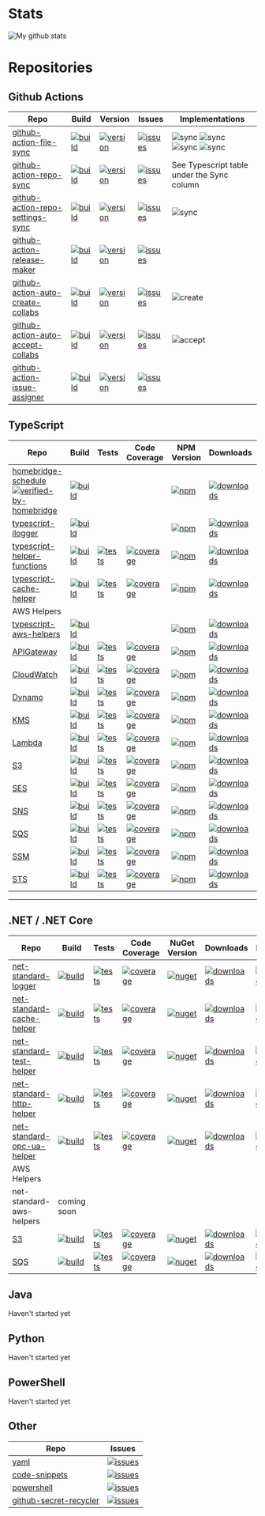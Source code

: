 # Stats
![My github stats](https://github-readme-stats.vercel.app/api?username=kbrashears5&show_icons=true)

# Repositories
## Github Actions
| Repo | Build | Version | Issues | Implementations |
| --- | --- | --- | --- | --- |
| [github-action-file-sync](https://github.com/kbrashears5/github-action-file-sync) | [![build](https://dev.azure.com/kbrashears5/github/_apis/build/status/kbrashears5.github-action-file-sync?branchName=master)](https://dev.azure.com/kbrashears5/github/_build/latest?definitionId=28&branchName=master) | [![version](https://img.shields.io/github/v/release/kbrashears5/github-action-file-sync)](https://img.shields.io/github/v/release/kbrashears5/github-action-file-sync) | [![issues](https://img.shields.io/github/issues-raw/kbrashears5/github-action-file-sync)](https://img.shields.io/github/issues-raw/kbrashears5/github-action-file-sync) | ![sync](https://img.shields.io/github/workflow/status/kbrashears5/kbrashears5/Typescript%20File%20Sync?label=typescript-file-sync) ![sync](https://img.shields.io/github/workflow/status/kbrashears5/kbrashears5/Net%20Standard%20File%20Sync?label=net-standard-file-sync) ![sync](https://img.shields.io/github/workflow/status/kbrashears5/kbrashears5/Shell%20File%20Sync?label=shell-file-sync) ![sync](https://img.shields.io/github/workflow/status/kbrashears5/kbrashears5/Python%20File%20Sync?label=python-file-sync) |
| [github-action-repo-sync](https://github.com/kbrashears5/github-action-repo-sync) | [![build](https://dev.azure.com/kbrashears5/github/_apis/build/status/kbrashears5.github-action-repo-sync?branchName=master)](https://dev.azure.com/kbrashears5/github/_build/latest?definitionId=27&branchName=master) | [![version](https://img.shields.io/github/v/release/kbrashears5/github-action-repo-sync)](https://img.shields.io/github/v/release/kbrashears5/github-action-repo-sync) | [![issues](https://img.shields.io/github/issues-raw/kbrashears5/github-action-repo-sync)](https://img.shields.io/github/issues-raw/kbrashears5/github-action-repo-sync) | See Typescript table under the Sync column |
| [github-action-repo-settings-sync](https://github.com/kbrashears5/github-action-repo-settings-sync) | [![build](https://dev.azure.com/kbrashears5/github/_apis/build/status/kbrashears5.github-action-repo-settings-sync?branchName=master)](https://dev.azure.com/kbrashears5/github/_build/latest?definitionId=29&branchName=master) | [![version](https://img.shields.io/github/v/release/kbrashears5/github-action-repo-settings-sync)](https://img.shields.io/github/v/release/kbrashears5/github-action-repo-settings-sync) | [![issues](https://img.shields.io/github/issues-raw/kbrashears5/github-action-repo-settings-sync)](https://img.shields.io/github/issues-raw/kbrashears5/github-action-repo-settings-sync) | ![sync](https://img.shields.io/github/workflow/status/kbrashears5/kbrashears5/Repo%20Settings%20Sync?label=repo-settings-sync) |
| [github-action-release-maker](https://github.com/kbrashears5/github-action-release-maker) | [![build](https://dev.azure.com/kbrashears5/github/_apis/build/status/kbrashears5.github-action-release-maker?branchName=master)](https://dev.azure.com/kbrashears5/github/_build/latest?definitionId=30&branchName=master) | [![version](https://img.shields.io/github/v/release/kbrashears5/github-action-release-maker)](https://img.shields.io/github/v/release/kbrashears5/github-action-release-maker) | [![issues](https://img.shields.io/github/issues-raw/kbrashears5/github-action-release-maker)](https://img.shields.io/github/issues-raw/kbrashears5/github-action-release-maker) | |
| [github-action-auto-create-collabs](https://github.com/kbrashears5/github-action-auto-create-collabs) | [![build](https://dev.azure.com/kbrashears5/github/_apis/build/status/kbrashears5.github-action-auto-create-collabs?branchName=master)](https://dev.azure.com/kbrashears5/github/_build/latest?definitionId=32&branchName=master) | [![version](https://img.shields.io/github/v/release/kbrashears5/github-action-auto-create-collabs)](https://img.shields.io/github/v/release/kbrashears5/github-action-auto-create-collabs) | [![issues](https://img.shields.io/github/issues-raw/kbrashears5/github-action-auto-create-collabs)](https://img.shields.io/github/issues-raw/kbrashears5/github-action-auto-create-collabs) | ![create](https://img.shields.io/github/workflow/status/kbrashears5/kbrashears5/Auto%20Create%20Collabs?label=auto-create-collabs) |
| [github-action-auto-accept-collabs](https://github.com/kbrashears5/github-action-auto-accept-collabs) | [![build](https://dev.azure.com/kbrashears5/github/_apis/build/status/kbrashears5.github-action-auto-accept-collabs?branchName=master)](https://dev.azure.com/kbrashears5/github/_build/latest?definitionId=33&branchName=master) | [![version](https://img.shields.io/github/v/release/kbrashears5/github-action-auto-accept-collabs)](https://img.shields.io/github/v/release/kbrashears5/github-action-auto-accept-collabs) | [![issues](https://img.shields.io/github/issues-raw/kbrashears5/github-action-auto-accept-collabs)](https://img.shields.io/github/issues-raw/kbrashears5/github-action-auto-accept-collabs) | ![accept](https://img.shields.io/github/workflow/status/github-action-bot/github-action-bot/Auto%20Accept%20Collabs?label=auto-accept-collabs) |
| [github-action-issue-assigner](https://github.com/kbrashears5/github-action-issue-assigner) | [![build](https://dev.azure.com/kbrashears5/github/_apis/build/status/kbrashears5.github-action-issue-assigner?branchName=master)](https://dev.azure.com/kbrashears5/github/_build/latest?definitionId=34&branchName=master) | [![version](https://img.shields.io/github/v/release/kbrashears5/github-action-issue-assigner)](https://img.shields.io/github/v/release/kbrashears5/github-action-issue-assigner) | [![issues](https://img.shields.io/github/issues-raw/kbrashears5/github-action-issue-assigner)](https://img.shields.io/github/issues-raw/kbrashears5/github-action-issue-assigner) | |

## TypeScript
| Repo | Build | Tests | Code Coverage | NPM Version | Downloads | Issues | Sync |
| --- | --- | --- | --- | --- | --- | --- | --- |
| [homebridge-schedule](https://github.com/kbrashears5/homebridge-schedule) [![verified-by-homebridge](https://badgen.net/badge/homebridge/verified/purple)](https://github.com/homebridge/homebridge/wiki/Verified-Plugins) | [![build](https://dev.azure.com/kbrashears5/github/_apis/build/status/kbrashears5.homebridge-schedule?branchName=master)](https://dev.azure.com/kbrashears5/github/_build/latest?definitionId=7&branchName=master) | | | [![npm](https://img.shields.io/npm/v/homebridge-schedule)](https://img.shields.io/npm/v/homebridge-schedule) | [![downloads](https://img.shields.io/npm/dt/homebridge-schedule)](https://img.shields.io/npm/dt/homebridge-schedule) | [![issues](https://img.shields.io/github/issues-raw/kbrashears5/homebridge-schedule)](https://img.shields.io/github/issues-raw/kbrashears5/homebridge-schedule) | ![sync](https://img.shields.io/github/workflow/status/kbrashears5/homebridge-schedule/sync-github-with-package-json?label=repo-sync) | 
| [typescript-ilogger](https://github.com/kbrashears5/typescript-ilogger) | [![build](https://dev.azure.com/kbrashears5/github/_apis/build/status/kbrashears5.typescript-ilogger?branchName=master)](https://dev.azure.com/kbrashears5/github/_build/latest?definitionId=8&branchName=master) | | | [![npm](https://img.shields.io/npm/v/typescript-ilogger)](https://img.shields.io/npm/v/typescript-ilogger) | [![downloads](https://img.shields.io/npm/dt/typescript-ilogger)](https://img.shields.io/npm/dt/typescript-ilogger) | [![issues](https://img.shields.io/github/issues-raw/kbrashears5/typescript-ilogger)](https://img.shields.io/github/issues-raw/kbrashears5/typescript-ilogger) | ![sync](https://img.shields.io/github/workflow/status/kbrashears5/typescript-ilogger/sync-github-with-package-json?label=repo-sync) |
| [typescript-helper-functions](https://github.com/kbrashears5/typescript-helper-functions) | [![build](https://dev.azure.com/kbrashears5/github/_apis/build/status/kbrashears5.typescript-helper-functions?branchName=master)](https://dev.azure.com/kbrashears5/github/_build/latest?definitionId=9&branchName=master) | [![tests](https://img.shields.io/azure-devops/tests/kbrashears5/github/9)](https://img.shields.io/azure-devops/tests/kbrashears5/github/9) | [![coverage](https://img.shields.io/azure-devops/coverage/kbrashears5/github/9)](https://img.shields.io/azure-devops/coverage/kbrashears5/github/9) | [![npm](https://img.shields.io/npm/v/typescript-helper-functions)](https://img.shields.io/npm/v/typescript-helper-functions) | [![downloads](https://img.shields.io/npm/dt/typescript-helper-functions)](https://img.shields.io/npm/dt/typescript-helper-functions) | [![issues](https://img.shields.io/github/issues-raw/kbrashears5/typescript-helper-functions)](https://img.shields.io/github/issues-raw/kbrashears5/typescript-helper-functions) | ![sync](https://img.shields.io/github/workflow/status/kbrashears5/typescript-helper-functions/sync-github-with-package-json?label=repo-sync) |
| [typescript-cache-helper](https://github.com/kbrashears5/typescript-cache-helper) | [![build](https://dev.azure.com/kbrashears5/github/_apis/build/status/kbrashears5.typescript-cache-helper?branchName=master)](https://dev.azure.com/kbrashears5/github/_build/latest?definitionId=24&branchName=master) | [![tests](https://img.shields.io/azure-devops/tests/kbrashears5/github/24)](https://img.shields.io/azure-devops/tests/kbrashears5/github/24) | [![coverage](https://img.shields.io/azure-devops/coverage/kbrashears5/github/24)](https://img.shields.io/azure-devops/coverage/kbrashears5/github/24) | [![npm](https://img.shields.io/npm/v/typescript-cache-helper)](https://img.shields.io/npm/v/typescript-cache-helper) | [![downloads](https://img.shields.io/npm/dt/typescript-cache-helper)](https://img.shields.io/npm/dt/typescript-cache-helper) | [![issues](https://img.shields.io/github/issues-raw/kbrashears5/typescript-cache-helper)](https://img.shields.io/github/issues-raw/kbrashears5/typescript-cache-helper) | ![sync](https://img.shields.io/github/workflow/status/kbrashears5/typescript-cache-helper/sync-github-with-package-json?label=repo-sync) |
| AWS Helpers |
| [typescript-aws-helpers](https://github.com/kbrashears5/typescript-aws-helpers) | [![build](https://dev.azure.com/kbrashears5/github/_apis/build/status/kbrashears5.typescript-aws-helpers?branchName=master)](https://dev.azure.com/kbrashears5/github/_build/latest?definitionId=21&branchName=master) | | | [![npm](https://img.shields.io/npm/v/typescript-aws-helpers)](https://img.shields.io/npm/v/typescript-aws-helpers) | [![downloads](https://img.shields.io/npm/dt/typescript-aws-helpers)](https://img.shields.io/npm/dt/typescript-aws-helpers) | [![issues](https://img.shields.io/github/issues-raw/kbrashears5/typescript-aws-helpers)](https://img.shields.io/github/issues-raw/kbrashears5/typescript-aws-helpers) | ![sync](https://img.shields.io/github/workflow/status/kbrashears5/typescript-aws-helpers/sync-github-with-package-json?label=repo-sync) |
| [APIGateway](https://github.com/kbrashears5/typescript-aws-apigateway-helper) | [![build](https://dev.azure.com/kbrashears5/github/_apis/build/status/kbrashears5.typescript-aws-apigateway-helper?branchName=master)](https://dev.azure.com/kbrashears5/github/_build/latest?definitionId=20&branchName=master) | [![tests](https://img.shields.io/azure-devops/tests/kbrashears5/github/20)](https://img.shields.io/azure-devops/tests/kbrashears5/github/20) | [![coverage](https://img.shields.io/azure-devops/coverage/kbrashears5/github/20)](https://img.shields.io/azure-devops/coverage/kbrashears5/github/20) | [![npm](https://img.shields.io/npm/v/typescript-aws-apigateway-helper)](https://img.shields.io/npm/v/typescript-aws-apigateway-helper) | [![downloads](https://img.shields.io/npm/dt/typescript-aws-apigateway-helper)](https://img.shields.io/npm/dt/typescript-aws-apigateway-helper) | [![issues](https://img.shields.io/github/issues-raw/kbrashears5/typescript-aws-apigateway-helper)](https://img.shields.io/github/issues-raw/kbrashears5/typescript-aws-apigateway-helper) | ![sync](https://img.shields.io/github/workflow/status/kbrashears5/typescript-aws-apigateway-helper/sync-github-with-package-json?label=repo-sync) |
| [CloudWatch](https://github.com/kbrashears5/typescript-aws-cloudwatch-helper) | [![build](https://dev.azure.com/kbrashears5/github/_apis/build/status/kbrashears5.typescript-aws-cloudwatch-helper?branchName=master)](https://dev.azure.com/kbrashears5/github/_build/latest?definitionId=17&branchName=master) | [![tests](https://img.shields.io/azure-devops/tests/kbrashears5/github/17)](https://img.shields.io/azure-devops/tests/kbrashears5/github/17) | [![coverage](https://img.shields.io/azure-devops/coverage/kbrashears5/github/17)](https://img.shields.io/azure-devops/coverage/kbrashears5/github/17) | [![npm](https://img.shields.io/npm/v/typescript-aws-cloudwatch-helper)](https://img.shields.io/npm/v/typescript-aws-cloudwatch-helper) | [![downloads](https://img.shields.io/npm/dt/typescript-aws-cloudwatch-helper)](https://img.shields.io/npm/dt/typescript-aws-cloudwatch-helper) | [![issues](https://img.shields.io/github/issues-raw/kbrashears5/typescript-aws-cloudwatch-helper)](https://img.shields.io/github/issues-raw/kbrashears5/typescript-aws-cloudwatch-helper) | ![sync](https://img.shields.io/github/workflow/status/kbrashears5/typescript-aws-cloudwatch-helper/sync-github-with-package-json?label=repo-sync) |
| [Dynamo](https://github.com/kbrashears5/typescript-aws-dynamo-helper) | [![build](https://dev.azure.com/kbrashears5/github/_apis/build/status/kbrashears5.typescript-aws-dynamo-helper?branchName=master)](https://dev.azure.com/kbrashears5/github/_build/latest?definitionId=14&branchName=master) | [![tests](https://img.shields.io/azure-devops/tests/kbrashears5/github/14)](https://img.shields.io/azure-devops/tests/kbrashears5/github/14) | [![coverage](https://img.shields.io/azure-devops/coverage/kbrashears5/github/14)](https://img.shields.io/azure-devops/coverage/kbrashears5/github/14) | [![npm](https://img.shields.io/npm/v/typescript-aws-dynamo-helper)](https://img.shields.io/npm/v/typescript-aws-dynamo-helper) | [![downloads](https://img.shields.io/npm/dt/typescript-aws-dynamo-helper)](https://img.shields.io/npm/dt/typescript-aws-dynamo-helper) | [![issues](https://img.shields.io/github/issues-raw/kbrashears5/typescript-aws-dynamo-helper)](https://img.shields.io/github/issues-raw/kbrashears5/typescript-aws-dynamo-helper) | ![sync](https://img.shields.io/github/workflow/status/kbrashears5/typescript-aws-dynamo-helper/sync-github-with-package-json?label=repo-sync) |
| [KMS](https://github.com/kbrashears5/typescript-aws-kms-helper) | [![build](https://dev.azure.com/kbrashears5/github/_apis/build/status/kbrashears5.typescript-aws-kms-helper?branchName=master)](https://dev.azure.com/kbrashears5/github/_build/latest?definitionId=15&branchName=master) | [![tests](https://img.shields.io/azure-devops/tests/kbrashears5/github/15)](https://img.shields.io/azure-devops/tests/kbrashears5/github/15) | [![coverage](https://img.shields.io/azure-devops/coverage/kbrashears5/github/15)](https://img.shields.io/azure-devops/coverage/kbrashears5/github/15) | [![npm](https://img.shields.io/npm/v/typescript-aws-kms-helper)](https://img.shields.io/npm/v/typescript-aws-kms-helper) | [![downloads](https://img.shields.io/npm/dt/typescript-aws-kms-helper)](https://img.shields.io/npm/dt/typescript-aws-kms-helper) | [![issues](https://img.shields.io/github/issues-raw/kbrashears5/typescript-aws-kms-helper)](https://img.shields.io/github/issues-raw/kbrashears5/typescript-aws-kms-helper) | ![sync](https://img.shields.io/github/workflow/status/kbrashears5/typescript-aws-kms-helper/sync-github-with-package-json?label=repo-sync) |
| [Lambda](https://github.com/kbrashears5/typescript-aws-lambda-helper) | [![build](https://dev.azure.com/kbrashears5/github/_apis/build/status/kbrashears5.typescript-aws-lambda-helper?branchName=master)](https://dev.azure.com/kbrashears5/github/_build/latest?definitionId=16&branchName=master) | [![tests](https://img.shields.io/azure-devops/tests/kbrashears5/github/16)](https://img.shields.io/azure-devops/tests/kbrashears5/github/16) | [![coverage](https://img.shields.io/azure-devops/coverage/kbrashears5/github/16)](https://img.shields.io/azure-devops/coverage/kbrashears5/github/16) | [![npm](https://img.shields.io/npm/v/typescript-aws-lambda-helper)](https://img.shields.io/npm/v/typescript-aws-lambda-helper) | [![downloads](https://img.shields.io/npm/dt/typescript-aws-lambda-helper)](https://img.shields.io/npm/dt/typescript-aws-lambda-helper) | [![issues](https://img.shields.io/github/issues-raw/kbrashears5/typescript-aws-lambda-helper)](https://img.shields.io/github/issues-raw/kbrashears5/typescript-aws-lambda-helper) | ![sync](https://img.shields.io/github/workflow/status/kbrashears5/typescript-aws-lambda-helper/sync-github-with-package-json?label=repo-sync) |
| [S3](https://github.com/kbrashears5/typescript-aws-s3-helper) | [![build](https://dev.azure.com/kbrashears5/github/_apis/build/status/kbrashears5.typescript-aws-s3-helper?branchName=master)](https://dev.azure.com/kbrashears5/github/_build/latest?definitionId=10&branchName=master) | [![tests](https://img.shields.io/azure-devops/tests/kbrashears5/github/10)](https://img.shields.io/azure-devops/tests/kbrashears5/github/10) | [![coverage](https://img.shields.io/azure-devops/coverage/kbrashears5/github/10)](https://img.shields.io/azure-devops/coverage/kbrashears5/github/10) | [![npm](https://img.shields.io/npm/v/typescript-aws-s3-helper)](https://img.shields.io/npm/v/typescript-aws-s3-helper) | [![downloads](https://img.shields.io/npm/dt/typescript-aws-s3-helper)](https://img.shields.io/npm/dt/typescript-aws-s3-helper) | [![issues](https://img.shields.io/github/issues-raw/kbrashears5/typescript-aws-s3-helper)](https://img.shields.io/github/issues-raw/kbrashears5/typescript-aws-s3-helper) | ![sync](https://img.shields.io/github/workflow/status/kbrashears5/typescript-aws-s3-helper/sync-github-with-package-json?label=repo-sync) |
| [SES](https://github.com/kbrashears5/typescript-aws-ses-helper) | [![build](https://dev.azure.com/kbrashears5/github/_apis/build/status/kbrashears5.typescript-aws-ses-helper?branchName=master)](https://dev.azure.com/kbrashears5/github/_build/latest?definitionId=23&branchName=master) | [![tests](https://img.shields.io/azure-devops/tests/kbrashears5/github/23)](https://img.shields.io/azure-devops/tests/kbrashears5/github/23) | [![coverage](https://img.shields.io/azure-devops/coverage/kbrashears5/github/23)](https://img.shields.io/azure-devops/coverage/kbrashears5/github/23) | [![npm](https://img.shields.io/npm/v/typescript-aws-ses-helper)](https://img.shields.io/npm/v/typescript-aws-ses-helper) | [![downloads](https://img.shields.io/npm/dt/typescript-aws-ses-helper)](https://img.shields.io/npm/dt/typescript-aws-ses-helper) | [![issues](https://img.shields.io/github/issues-raw/kbrashears5/typescript-aws-ses-helper)](https://img.shields.io/github/issues-raw/kbrashears5/typescript-aws-ses-helper) | ![sync](https://img.shields.io/github/workflow/status/kbrashears5/typescript-aws-ses-helper/sync-github-with-package-json?label=repo-sync) |
| [SNS](https://github.com/kbrashears5/typescript-aws-sns-helper) | [![build](https://dev.azure.com/kbrashears5/github/_apis/build/status/kbrashears5.typescript-aws-sns-helper?branchName=master)](https://dev.azure.com/kbrashears5/github/_build/latest?definitionId=12&branchName=master) | [![tests](https://img.shields.io/azure-devops/tests/kbrashears5/github/12)](https://img.shields.io/azure-devops/tests/kbrashears5/github/12) | [![coverage](https://img.shields.io/azure-devops/coverage/kbrashears5/github/12)](https://img.shields.io/azure-devops/coverage/kbrashears5/github/12) | [![npm](https://img.shields.io/npm/v/typescript-aws-sns-helper)](https://img.shields.io/npm/v/typescript-aws-sns-helper) | [![downloads](https://img.shields.io/npm/dt/typescript-aws-sns-helper)](https://img.shields.io/npm/dt/typescript-aws-sns-helper) | [![issues](https://img.shields.io/github/issues-raw/kbrashears5/typescript-aws-sns-helper)](https://img.shields.io/github/issues-raw/kbrashears5/typescript-aws-sns-helper) | ![sync](https://img.shields.io/github/workflow/status/kbrashears5/typescript-aws-sns-helper/sync-github-with-package-json?label=repo-sync) |
| [SQS](https://github.com/kbrashears5/typescript-aws-sqs-helper) | [![build](https://dev.azure.com/kbrashears5/github/_apis/build/status/kbrashears5.typescript-aws-sqs-helper?branchName=master)](https://dev.azure.com/kbrashears5/github/_build/latest?definitionId=11&branchName=master) | [![tests](https://img.shields.io/azure-devops/tests/kbrashears5/github/11)](https://img.shields.io/azure-devops/tests/kbrashears5/github/11) | [![coverage](https://img.shields.io/azure-devops/coverage/kbrashears5/github/11)](https://img.shields.io/azure-devops/coverage/kbrashears5/github/11) | [![npm](https://img.shields.io/npm/v/typescript-aws-sqs-helper)](https://img.shields.io/npm/v/typescript-aws-sqs-helper) | [![downloads](https://img.shields.io/npm/dt/typescript-aws-sqs-helper)](https://img.shields.io/npm/dt/typescript-aws-sqs-helper) | [![issues](https://img.shields.io/github/issues-raw/kbrashears5/typescript-aws-sqs-helper)](https://img.shields.io/github/issues-raw/kbrashears5/typescript-aws-sqs-helper) | ![sync](https://img.shields.io/github/workflow/status/kbrashears5/typescript-aws-sqs-helper/sync-github-with-package-json?label=repo-sync) |
| [SSM](https://github.com/kbrashears5/typescript-aws-ssm-helper) | [![build](https://dev.azure.com/kbrashears5/github/_apis/build/status/kbrashears5.typescript-aws-ssm-helper?branchName=master)](https://dev.azure.com/kbrashears5/github/_build/latest?definitionId=18&branchName=master) | [![tests](https://img.shields.io/azure-devops/tests/kbrashears5/github/18)](https://img.shields.io/azure-devops/tests/kbrashears5/github/18) | [![coverage](https://img.shields.io/azure-devops/coverage/kbrashears5/github/18)](https://img.shields.io/azure-devops/coverage/kbrashears5/github/18) | [![npm](https://img.shields.io/npm/v/typescript-aws-ssm-helper)](https://img.shields.io/npm/v/typescript-aws-ssm-helper) | [![downloads](https://img.shields.io/npm/dt/typescript-aws-ssm-helper)](https://img.shields.io/npm/dt/typescript-aws-ssm-helper) | [![issues](https://img.shields.io/github/issues-raw/kbrashears5/typescript-aws-ssm-helper)](https://img.shields.io/github/issues-raw/kbrashears5/typescript-aws-ssm-helper) | ![sync](https://img.shields.io/github/workflow/status/kbrashears5/typescript-aws-ssm-helper/sync-github-with-package-json?label=repo-sync) |
| [STS](https://github.com/kbrashears5/typescript-aws-sts-helper) | [![build](https://dev.azure.com/kbrashears5/github/_apis/build/status/kbrashears5.typescript-aws-sts-helper?branchName=master)](https://dev.azure.com/kbrashears5/github/_build/latest?definitionId=19&branchName=master) | [![tests](https://img.shields.io/azure-devops/tests/kbrashears5/github/19)](https://img.shields.io/azure-devops/tests/kbrashears5/github/19) | [![coverage](https://img.shields.io/azure-devops/coverage/kbrashears5/github/19)](https://img.shields.io/azure-devops/coverage/kbrashears5/github/19) | [![npm](https://img.shields.io/npm/v/typescript-aws-sts-helper)](https://img.shields.io/npm/v/typescript-aws-sts-helper) | [![downloads](https://img.shields.io/npm/dt/typescript-aws-sts-helper)](https://img.shields.io/npm/dt/typescript-aws-sts-helper) | [![issues](https://img.shields.io/github/issues-raw/kbrashears5/typescript-aws-sts-helper)](https://img.shields.io/github/issues-raw/kbrashears5/typescript-aws-sts-helper) | ![sync](https://img.shields.io/github/workflow/status/kbrashears5/typescript-aws-sts-helper/sync-github-with-package-json?label=repo-sync) |

---
## .NET / .NET Core
| Repo | Build | Tests | Code Coverage | NuGet Version | Downloads | Issues |
| --- | --- | --- | --- | --- | --- | --- |
| [net-standard-logger](https://github.com/kbrashears5/net-standard-logger) | [![build](https://dev.azure.com/kbrashears5/github/_apis/build/status/kbrashears5.net-standard-logger?branchName=master)](https://dev.azure.com/kbrashears5/github/_build/latest?definitionId=5&branchName=master) | [![tests](https://img.shields.io/azure-devops/tests/kbrashears5/github/5)](https://img.shields.io/azure-devops/tests/kbrashears5/github/5) | [![coverage](https://img.shields.io/azure-devops/coverage/kbrashears5/github/5)](https://img.shields.io/azure-devops/coverage/kbrashears5/github/5) | [![nuget](https://img.shields.io/nuget/v/NetStandardLogger.svg)](https://www.nuget.org/packages/NetStandardLogger/) | [![downloads](https://img.shields.io/nuget/dt/NetStandardLogger)](https://img.shields.io/nuget/dt/NetStandardLogger) | [![issues](https://img.shields.io/github/issues-raw/kbrashears5/net-standard-logger)](https://img.shields.io/github/issues-raw/kbrashears5/net-standard-logger) |
| [net-standard-cache-helper](https://github.com/kbrashears5/net-standard-cache-helper) | [![build](https://dev.azure.com/kbrashears5/github/_apis/build/status/kbrashears5.net-standard-cache-helper?branchName=master)](https://dev.azure.com/kbrashears5/github/_build/latest?definitionId=25&branchName=master) | [![tests](https://img.shields.io/azure-devops/tests/kbrashears5/github/25)](https://img.shields.io/azure-devops/tests/kbrashears5/github/25) | [![coverage](https://img.shields.io/azure-devops/coverage/kbrashears5/github/25)](https://img.shields.io/azure-devops/coverage/kbrashears5/github/25) | [![nuget](https://img.shields.io/nuget/v/NetStandardCacheHelper.svg)](https://www.nuget.org/packages/NetStandardCacheHelper/) | [![downloads](https://img.shields.io/nuget/dt/NetStandardCacheHelper)](https://img.shields.io/nuget/dt/NetStandardCacheHelper) | [![issues](https://img.shields.io/github/issues-raw/kbrashears5/net-standard-cache-helper)](https://img.shields.io/github/issues-raw/kbrashears5/net-standard-cache-helper) |
| [net-standard-test-helper](https://github.com/kbrashears5/net-standard-test-helper) | [![build](https://dev.azure.com/kbrashears5/github/_apis/build/status/kbrashears5.net-standard-test-helper?branchName=master)](https://dev.azure.com/kbrashears5/github/_build/latest?definitionId=5&branchName=master) | [![tests](https://img.shields.io/azure-devops/tests/kbrashears5/github/4)](https://img.shields.io/azure-devops/tests/kbrashears5/github/4) | [![coverage](https://img.shields.io/azure-devops/coverage/kbrashears5/github/4)](https://img.shields.io/azure-devops/coverage/kbrashears5/github/4) | [![nuget](https://img.shields.io/nuget/v/NetStandardTestHelper.svg)](https://www.nuget.org/packages/NetStandardTestHelper/) | [![downloads](https://img.shields.io/nuget/dt/NetStandardTestHelper)](https://img.shields.io/nuget/dt/NetStandardTestHelper) | [![issues](https://img.shields.io/github/issues-raw/kbrashears5/net-standard-test-helper)](https://img.shields.io/github/issues-raw/kbrashears5/net-standard-test-helper) |
| [net-standard-http-helper](https://github.com/kbrashears5/net-standard-http-helper) | [![build](https://dev.azure.com/kbrashears5/github/_apis/build/status/kbrashears5.net-standard-http-helper?branchName=master)](https://dev.azure.com/kbrashears5/github/_build/latest?definitionId=5&branchName=master) | [![tests](https://img.shields.io/azure-devops/tests/kbrashears5/github/22)](https://img.shields.io/azure-devops/tests/kbrashears5/github/22) | [![coverage](https://img.shields.io/azure-devops/coverage/kbrashears5/github/22)](https://img.shields.io/azure-devops/coverage/kbrashears5/github/22) | [![nuget](https://img.shields.io/nuget/v/NetStandardHttpHelper.svg)](https://www.nuget.org/packages/NetStandardHttpHelper/) | [![downloads](https://img.shields.io/nuget/dt/NetStandardHttpHelper)](https://img.shields.io/nuget/dt/NetStandardHttpHelper) | [![issues](https://img.shields.io/github/issues-raw/kbrashears5/net-standard-http-helper)](https://img.shields.io/github/issues-raw/kbrashears5/net-standard-http-helper) |
| [net-standard-opc-ua-helper](https://github.com/kbrashears5/net-standard-opc-ua-helper) | [![build](https://dev.azure.com/kbrashears5/github/_apis/build/status/kbrashears5.net-standard-opc-ua-helper?branchName=master)](https://dev.azure.com/kbrashears5/github/_build/latest?definitionId=34&branchName=master) | [![tests](https://img.shields.io/azure-devops/tests/kbrashears5/github/35)](https://img.shields.io/azure-devops/tests/kbrashears5/github/35) | [![coverage](https://img.shields.io/azure-devops/coverage/kbrashears5/github/35)](https://img.shields.io/azure-devops/coverage/kbrashears5/github/35) | [![nuget](https://img.shields.io/nuget/v/NetStandardOpcUaHelper.svg)](https://www.nuget.org/packages/NetStandardOpcUaHelper/) | [![downloads](https://img.shields.io/nuget/dt/NetStandardOpcUaHelper)](https://img.shields.io/nuget/dt/NetStandardOpcUaHelper) | [![issues](https://img.shields.io/github/issues-raw/kbrashears5/net-standard-opc-ua-helper)](https://img.shields.io/github/issues-raw/kbrashears5/net-standard-opc-ua-helper) |
| AWS Helpers |
| net-standard-aws-helpers | coming soon | 
| [S3](https://github.com/kbrashears5/net-standard-aws-s3-helper) | [![build](https://dev.azure.com/kbrashears5/github/_apis/build/status/kbrashears5.net-standard-aws-s3-helper?branchName=master)](https://dev.azure.com/kbrashears5/github/_build/latest?definitionId=6&branchName=master) | [![tests](https://img.shields.io/azure-devops/tests/kbrashears5/github/6)](https://img.shields.io/azure-devops/tests/kbrashears5/github/6) | [![coverage](https://img.shields.io/azure-devops/coverage/kbrashears5/github/6)](https://img.shields.io/azure-devops/coverage/kbrashears5/github/6) | [![nuget](https://img.shields.io/nuget/v/NetStandardAWSS3Helper)](https://img.shields.io/nuget/v/NetStandardAWSS3Helper) | [![downloads](https://img.shields.io/nuget/dt/NetStandardAWSS3Helper)](https://img.shields.io/nuget/dt/NetStandardAWSS3Helper) | [![issues](https://img.shields.io/github/issues-raw/kbrashears5/net-standard-aws-s3-helper)](https://img.shields.io/github/issues-raw/kbrashears5/net-standard-aws-s3-helper) |
| [SQS](https://github.com/kbrashears5/net-standard-aws-sqs-helper) | [![build](https://dev.azure.com/kbrashears5/github/_apis/build/status/kbrashears5.net-standard-aws-sqs-helper?branchName=master)](https://dev.azure.com/kbrashears5/github/_build/latest?definitionId=26&branchName=master) | [![tests](https://img.shields.io/azure-devops/tests/kbrashears5/github/26)](https://img.shields.io/azure-devops/tests/kbrashears5/github/26) | [![coverage](https://img.shields.io/azure-devops/coverage/kbrashears5/github/26)](https://img.shields.io/azure-devops/coverage/kbrashears5/github/26) | [![nuget](https://img.shields.io/nuget/v/NetStandardAWSSQSHelper)](https://img.shields.io/nuget/v/NetStandardAWSSQSHelper) | [![downloads](https://img.shields.io/nuget/dt/NetStandardAWSSQSHelper)](https://img.shields.io/nuget/dt/NetStandardAWSSQSHelper) | [![issues](https://img.shields.io/github/issues-raw/kbrashears5/net-standard-aws-sqs-helper)](https://img.shields.io/github/issues-raw/kbrashears5/net-standard-aws-sqs-helper) |

## Java
Haven't started yet

## Python
Haven't started yet

## PowerShell
Haven't started yet

## Other
| Repo | Issues |
| --- | --- |
| [yaml](https://github.com/kbrashears5/yaml) | [![issues](https://img.shields.io/github/issues-raw/kbrashears5/yaml)](https://img.shields.io/github/issues-raw/kbrashears5/yaml) |
| [code-snippets](https://github.com/kbrashears5/code-snippets) | [![issues](https://img.shields.io/github/issues-raw/kbrashears5/code-snippets)](https://img.shields.io/github/issues-raw/kbrashears5/code-snippets) |
| [powershell](https://github.com/kbrashears5/powershell) | [![issues](https://img.shields.io/github/issues-raw/kbrashears5/powershell)](https://img.shields.io/github/issues-raw/kbrashears5/powershell) |
| [github-secret-recycler](https://github.com/kbrashears5/github-secret-recycler) | [![issues](https://img.shields.io/github/issues-raw/kbrashears5/github-secret-recycler)](https://img.shields.io/github/issues-raw/kbrashears5/github-secret-recycler) |